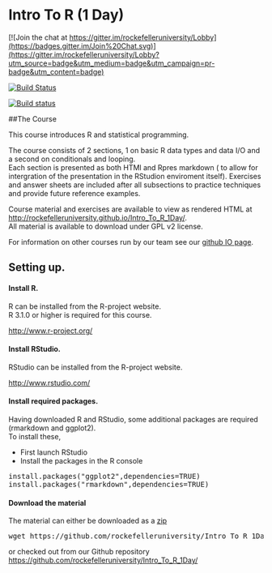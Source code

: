 # Intro To R (1 Day) 

[![Join the chat at https://gitter.im/rockefelleruniversity/Lobby](https://badges.gitter.im/Join%20Chat.svg)](https://gitter.im/rockefelleruniversity/Lobby?utm_source=badge&utm_medium=badge&utm_campaign=pr-badge&utm_content=badge)

[![Build Status](https://travis-ci.org/rockefelleruniversity/Intro_To_R_1Day.svg?branch=master)](https://travis-ci.org/mrccsc/Intro_To_R_1Day)

[![Build status](https://ci.appveyor.com/api/projects/status/9pwvbfmilu8nq3bq?svg=true)](https://ci.appveyor.com/project/ThomasCarroll/intro-to-r-1day-tq3fi)


##The Course

This course introduces R and statistical programming.

The course consists of 2 sections, 1 on basic R data types and data I/O and a second on conditionals and looping.  
Each section is presented as both HTMl and Rpres markdown ( to allow for intergration of the presentation in the RStudion enviroment itself).  Exercises and answer sheets are included after all subsections to practice techniques and provide future reference examples. 

Course material and exercises are available to view as rendered HTML at http://rockefelleruniversity.github.io/Intro_To_R_1Day/.  
All material is available to download under GPL v2 license.

For  information on other courses run by our team see our [github IO page](http://rockefelleruniversity.github.io/training/).


## Setting up.


#### Install R.

R can be installed from the R-project website.  
R 3.1.0 or higher is required for this course.

http://www.r-project.org/

#### Install RStudio.

RStudio can be installed from the R-project website. 

http://www.rstudio.com/

#### Install required packages.

Having downloaded R and RStudio, some additional packages are required (rmarkdown and ggplot2).  
To install these,
* First launch RStudio
* Install the packages in the R console
<pre>
install.packages("ggplot2",dependencies=TRUE)
install.packages("rmarkdown",dependencies=TRUE)
</pre>

#### Download the material
The material can either be downloaded as a [zip](https://github.com/mrccsc/Intro_To_R_1Day/archive/master.zip)
<pre>
wget https://github.com/rockefelleruniversity/Intro_To_R_1Day/archive/master.zip ./
</pre>
or checked out from our Github repository
https://github.com/rockefelleruniversity/Intro_To_R_1Day/
